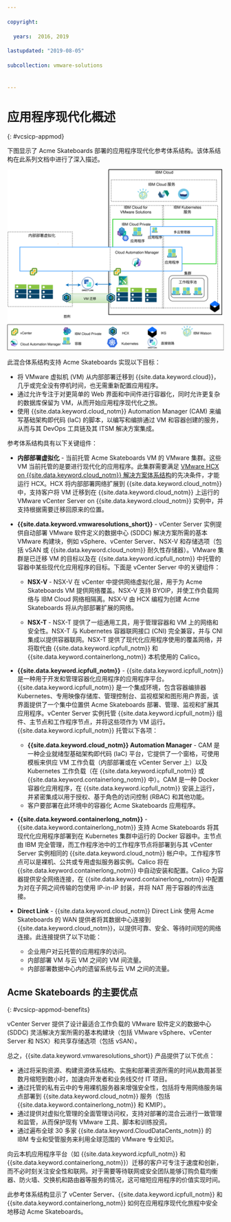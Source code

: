```yaml
---

copyright:

  years:  2016, 2019

lastupdated: "2019-08-05"

subcollection: vmware-solutions


---
```


# 应用程序现代化概述
{: #vcsicp-appmod}

下图显示了 Acme Skateboards 部署的应用程序现代化参考体系结构。该体系结构在此系列文档中进行了深入描述。

![体系结构概述图](../../images/vcsicp-arch-overview.svg "体系结构概述图")

此混合体系结构支持 Acme Skateboards 实现以下目标：
- 将 VMware 虚拟机 (VM) 从内部部署迁移到 {{site.data.keyword.cloud}}，几乎或完全没有停机时间，也无需重新配置应用程序。
- 通过允许专注于对更简单的 Web 界面和中间件进行容器化，同时允许更复杂的数据库保留为 VM，从而开始应用程序现代化之旅。
- 使用 {{site.data.keyword.cloud_notm}} Automation Manager (CAM) 来编写基础架构即代码 (IaC) 的脚本，以编写和编排通过 VM 和容器创建的服务，从而与其 DevOps 工具链及其 ITSM 解决方案集成。

参考体系结构具有以下关键组件：
- **内部部署虚拟化** - 当前托管 Acme Skateboards VM 的 VMware 集群。这些 VM 当前托管的是要进行现代化的应用程序。此集群需要满足 [VMware HCX on {{site.data.keyword.cloud_notm}} 解决方案体系结构](/docs/services/vmwaresolutions/services?topic=vmware-solutions-hcx-archi-intro#hcx-archi-intro)的先决条件，才能运行 HCX。HCX 将内部部署网络扩展到 {{site.data.keyword.cloud_notm}} 中，支持客户将 VM 迁移到在 {{site.data.keyword.cloud_notm}} 上运行的 VMware vCenter Server on {{site.data.keyword.cloud_notm}} 实例中，并支持根据需要迁移回原来的位置。

- **{{site.data.keyword.vmwaresolutions_short}}** - vCenter Server 实例提供自动部署 VMware 软件定义的数据中心 (SDDC) 解决方案所需的基本 VMware 构建块，例如 vSphere、vCenter Server、NSX-V 和存储选项（包括 vSAN 或 {{site.data.keyword.cloud_notm}} 耐久性存储器）。VMware 集群是已迁移 VM 的目标以及在 {{site.data.keyword.icpfull_notm}} 中托管的容器中某些现代化应用程序的目标。下面是 vCenter Server 中的关键组件：
    - **NSX-V** - NSX-V 在 vCenter 中提供网络虚拟化层，用于为 Acme Skateboards VM 提供网络覆盖。NSX-V 支持 BYOIP，并使工作负载网络与 IBM Cloud 网络相隔离。NSX-V 由 HCX 编程为创建 Acme Skateboards 将从内部部署扩展的网络。

    - **NSX-T** - NSX-T 提供了一组通用工具，用于管理容器和 VM 上的网络和安全性。NSX-T 与 Kubernetes 容器联网接口 (CNI) 完全兼容，并与 CNI 集成以提供容器联网。NSX-T 提供了现代化应用程序使用的覆盖网络，并将取代由 {{site.data.keyword.icpfull_notm}} 和 {{site.data.keyword.containerlong_notm}} 本机使用的 Calico。

- **{{site.data.keyword.icpfull_notm}}** - {{site.data.keyword.icpfull_notm}} 是一种用于开发和管理容器化应用程序的应用程序平台。{{site.data.keyword.icpfull_notm}} 是一个集成环境，包含容器编排器 Kubernetes、专用映像存储库、管理控制台、监视框架和图形用户界面，该界面提供了一个集中位置供 Acme Skateboards 部署、管理、监视和扩展其应用程序。vCenter Server 实例托管 {{site.data.keyword.icpfull_notm}} 组件、主节点和工作程序节点，并将这些项作为 VM 运行。{{site.data.keyword.icpfull_notm}} 托管以下各项：
    - **{{site.data.keyword.cloud_notm}} Automation Manager** - CAM 是一种企业就绪型基础架构即代码 (IaC) 平台，它提供了一个窗格，可使用模板来供应 VM 工作负载（内部部署或在 vCenter Server 上）以及 Kubernetes 工作负载（在 {{site.data.keyword.icpfull_notm}} 或 {{site.data.keyword.containerlong_notm}} 中）。CAM 是一种 Docker 容器化应用程序，在 {{site.data.keyword.icpfull_notm}} 安装上运行，并紧密集成以用于授权、基于角色的访问控制 (RBAC) 和其他功能。
    - 客户要部署在此环境中的容器化 Acme Skateboards 应用程序。

- **{{site.data.keyword.containerlong_notm}}** - {{site.data.keyword.containerlong_notm}} 支持 Acme Skateboards 将其现代化应用程序部署到在 Kubernetes 集群中运行的 Docker 容器中。主节点由 IBM 完全管理，而工作程序池中的工作程序节点将部署到与其 vCenter Server 实例相同的 {{site.data.keyword.cloud_notm}} 帐户中。工作程序节点可以是裸机、公共或专用虚拟服务器实例。Calico 将在 {{site.data.keyword.containerlong_notm}} 中自动安装和配置。Calico 为容器提供安全网络连接，在 {{site.data.keyword.containerlong_notm}} 中配置为对在子网之间传输的包使用 IP-in-IP 封装，并将 NAT 用于容器的传出连接。

- **Direct Link** - {{site.data.keyword.cloud_notm}} Direct Link 使用 Acme Skateboards 的 WAN 提供者将其数据中心连接到 {{site.data.keyword.cloud_notm}}，以提供可靠、安全、等待时间短的网络连接。此连接提供了以下功能：
    - 企业用户对云托管的应用程序的访问。
    - 内部部署 VM 与云 VM 之间的 VM 间流量。
    - 内部部署数据中心内的遗留系统与云 VM 之间的流量。

## Acme Skateboards 的主要优点
{: #vcsicp-appmod-benefits}

vCenter Server 提供了设计最适合工作负载的 VMware 软件定义的数据中心 (SDDC) 灵活解决方案所需的基本构建块（包括 VMware vSphere、vCenter Server 和 NSX）和共享存储选项（包括 vSAN）。

总之，{{site.data.keyword.vmwaresolutions_short}} 产品提供了以下优点：

* 通过将采购资源、构建资源体系结构、实施和部署资源所需的时间从数周甚至数月缩短到数小时，加速向开发者和业务线交付 IT 项目。
* 通过托管的私有云中的专用裸机服务器来增强安全性，包括将专用网络服务端点部署到 {{site.data.keyword.cloud_notm}} 服务（包括 {{site.data.keyword.containerlong_notm}} 和 KMIP）。
* 通过提供对虚拟化管理的全面管理访问权，支持对部署的混合云进行一致管理和监管，从而保护现有 VMware 工具、脚本和训练投资。
* 通过遍布全球 30 多家 {{site.data.keyword.CloudDataCents_notm}} 的 IBM 专业和受管服务来利用全球范围的 VMware 专业知识。

向云本机应用程序平台（如 {{site.data.keyword.icpfull_notm}} 和 {{site.data.keyword.containerlong_notm}}）迁移的客户可专注于速度和创新，而不必时刻关注安全性和联网。对于需要等待联网或安全团队能够订购负载均衡器、防火墙、交换机和路由器等服务的情况，这可缩短应用程序的价值实现时间。

此参考体系结构显示了 vCenter Server、{{site.data.keyword.icpfull_notm}} 和 {{site.data.keyword.containerlong_notm}} 如何在应用程序现代化旅程中安全地移动 Acme Skateboards。
